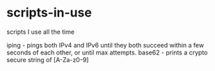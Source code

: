 # scripts-in-use
scripts I use all the time

iping  - pings both IPv4 and IPv6 until they both succeed within a few seconds of each other, or until max attempts.
base62 - prints a crypto secure string of [A-Za-z0-9]
